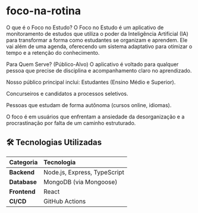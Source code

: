# foco-na-rotina

O que é o Foco no Estudo?
O Foco no Estudo é um aplicativo de monitoramento de estudos que utiliza o poder da Inteligência Artificial (IA) para transformar a forma como estudantes se organizam e aprendem. Ele vai além de uma agenda, oferecendo um sistema adaptativo para otimizar o tempo e a retenção do conhecimento.

Para Quem Serve? (Público-Alvo)
O aplicativo é voltado para qualquer pessoa que precise de disciplina e acompanhamento claro no aprendizado. 

Nosso público principal inclui:
Estudantes (Ensino Médio e Superior).

Concurseiros e candidatos a processos seletivos.

Pessoas que estudam de forma autônoma (cursos online, idiomas).

O foco é em usuários que enfrentam a ansiedade da desorganização e a procrastinação por falta de um caminho estruturado.

## 🛠️ Tecnologias Utilizadas

| Categoria | Tecnologia |
| :--- | :--- |
| **Backend** | Node.js, Express, TypeScript |
| **Database** | MongoDB (via Mongoose) |
| **Frontend**| React |
| **CI/CD** | GitHub Actions |
